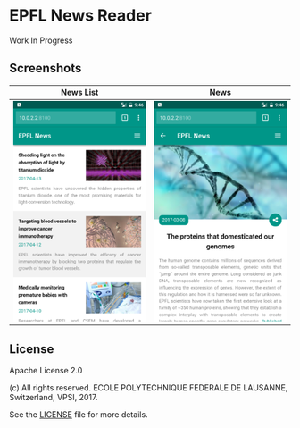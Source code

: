 EPFL News Reader
================


Work In Progress

Screenshots
-----------

News List                           |  News
:----------------------------------:|:--------------------------------------:
![News List](doc/screenshot-1.png)  |  ![News](doc/screenshot-2.png)


License
-------

Apache License 2.0

(c) All rights reserved. ECOLE POLYTECHNIQUE FEDERALE DE LAUSANNE, Switzerland, VPSI, 2017.

See the [LICENSE](LICENSE) file for more details.
